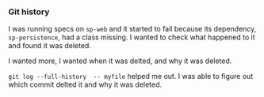 ### Git history

I was running specs on `sp-web` and it started to fail because its dependency, `sp-persistence`, had a class missing.
I wanted to check what happened to it and found it was deleted.

I wanted more, I wanted when it was delted, and why it was deleted.

`git log --full-history  -- myfile` helped me out. I was able to figure out which commit delted it and why it was deleted.
